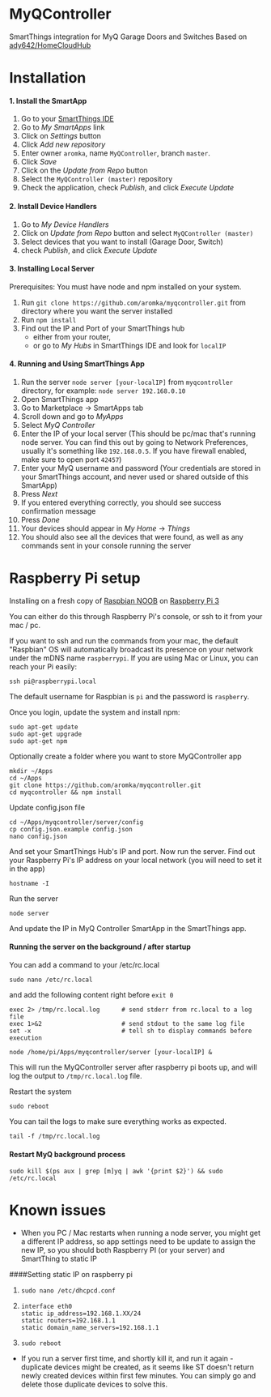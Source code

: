 # MyQController

SmartThings integration for MyQ Garage Doors and Switches
Based on [ady642/HomeCloudHub](https://github.com/ady624/HomeCloudHub)

# Installation

#### 1. Install the SmartApp

 1. Go to your [SmartThings IDE](https://graph.api.smartthings.com/login/auth)
 1. Go to *My SmartApps* link 
 1. Click on *Settings* button 
 1. Click *Add new repository*
 1. Enter owner `aromka`, name `MyQController`, branch `master`. 
 1. Click *Save*
 1. Click on the *Update from Repo* button 
 1. Select the `MyQController (master)` repository
 1. Check the application, check *Publish*, and click *Execute Update*
 
#### 2. Install Device Handlers
 
 1. Go to *My Device Handlers*
 1. Click on *Update from Repo* button and select `MyQController (master)`
 1. Select devices that you want to install (Garage Door, Switch)
 1. check *Publish*, and click *Execute Update*

#### 3. Installing Local Server

Prerequisites: You must have node and npm installed on your system.

 1. Run `git clone https://github.com/aromka/myqcontroller.git` from directory where you want the server installed
 1. Run `npm install`
 1. Find out the IP and Port of your SmartThings hub 
    - either from your router, 
    - or go to *My Hubs* in SmartThings IDE and look for `localIP`

#### 4. Running and Using SmartThings App

 1. Run the server `node server [your-localIP]` from `myqcontroller` directory, for example: `node server 192.168.0.10`
 1. Open SmartThings app
 1. Go to Marketplace -> SmartApps tab
 1. Scroll down and go to *MyApps*
 1. Select *MyQ Controller*
 1. Enter the IP of your local server 
    (This should be pc/mac that's running node server. You can find this out by going to Network Preferences, usually it's something like `192.168.0.5`. If you have firewall enabled, make sure to open port `42457`)
 1. Enter your MyQ username and password 
    (Your credentials are stored in your SmartThings account, and never used or shared outside of this SmartApp)
 1. Press *Next*
 1. If you entered everything correctly, you should see success confirmation message
 1. Press *Done*
 1. Your devices should appear in *My Home* -> *Things*
 1. You should also see all the devices that were found, as well as any commands sent in your console running the server
    
    
# Raspberry Pi setup

Installing on a fresh copy of [Raspbian NOOB](https://www.raspberrypi.org/downloads/noobs/) on [Raspberry Pi 3](https://www.amazon.com/gp/product/B01CD5VC92/ref=as_li_tl?ie=UTF8&camp=1789&creative=9325&creativeASIN=B01CD5VC92&linkCode=as2&tag=aromka-20&linkId=ae74c6aa2ea4a794b8662d6c9dcdc464)

You can either do this through Raspberry Pi's console, or ssh to it from your mac / pc.

If you want to ssh and run the commands from your mac, the default "Raspbian" OS will automatically broadcast its presence on your network under the mDNS name `raspberrypi`. If you are using Mac or Linux, you can reach your Pi easily:

    ssh pi@raspberrypi.local
    
The default username for Raspbian is `pi` and the password is `raspberry`.

Once you login, update the system and install npm:
 
    sudo apt-get update
    sudo apt-get upgrade
    sudo apt-get npm
   
Optionally create a folder where you want to store MyQController app
 
    mkdir ~/Apps
    cd ~/Apps
    git clone https://github.com/aromka/myqcontroller.git
    cd myqcontroller && npm install
    
Update config.json file

    cd ~/Apps/myqcontroller/server/config
    cp config.json.example config.json
    nano config.json

And set your SmartThings Hub's IP and port. Now run the server.
Find out your Raspberry Pi's IP address on your local network (you will need to set it in the app)

    hostname -I
    
Run the server
    
    node server
    
And update the IP in MyQ Controller SmartApp in the SmartThings app.


#### Running the server on the background / after startup

You can add a command to your /etc/rc.local

    sudo nano /etc/rc.local
    
and add the following content right before `exit 0`

    exec 2> /tmp/rc.local.log      # send stderr from rc.local to a log file
    exec 1>&2                      # send stdout to the same log file
    set -x                         # tell sh to display commands before execution
    
    node /home/pi/Apps/myqcontroller/server [your-localIP] &

This will run the MyQController server after raspberry pi boots up, and will log the output to `/tmp/rc.local.log` file.

Restart the system

    sudo reboot
    
You can tail the logs to make sure everything works as expected.

    tail -f /tmp/rc.local.log 
    
#### Restart MyQ background process

    sudo kill $(ps aux | grep [m]yq | awk '{print $2}') && sudo /etc/rc.local
    
# Known issues
 
 * When you PC / Mac restarts when running a node server, you might get a different IP address, so app settings need to be update to assign the new IP, so you should both Raspberry PI (or your server) and SmartThing to static IP
 
 ####Setting static IP on raspberry pi
 
1.     sudo nano /etc/dhcpcd.conf
     
2.     interface eth0
       static ip_address=192.168.1.XX/24
       static routers=192.168.1.1
       static domain_name_servers=192.168.1.1
     
3.     sudo reboot
 
 * If you run a server first time, and shortly kill it, and run it again - duplicate devices might be created, as it seems like ST doesn't return newly created devices within first few minutes. You can simply go and delete those duplicate devices to solve this.
